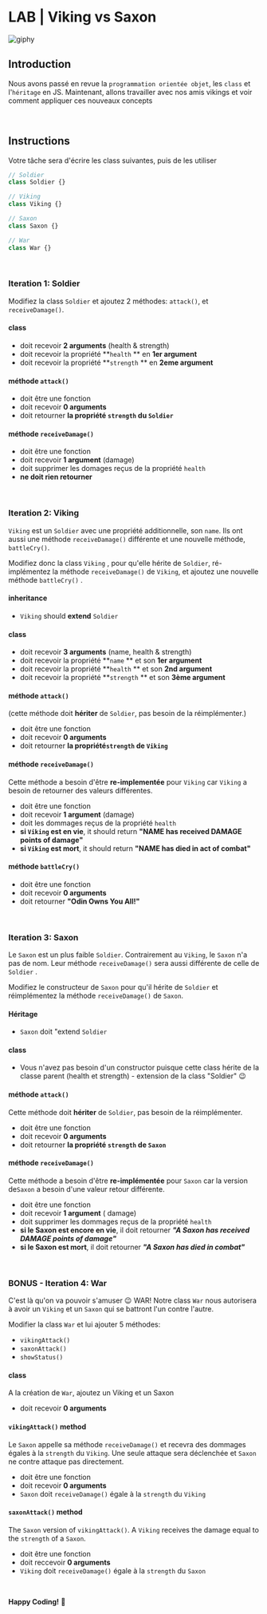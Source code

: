 # LAB | Viking vs Saxon

![giphy](https://resize-europe1.lanmedia.fr/f/webp/r/622,311,forcex,center-middle/img/var/europe1/storage/images/europe1/culture/assassins-creed-valhalla-une-epopee-viking-a-couper-le-souffle-4004606/56275785-1-fre-FR/Assassin-s-Creed-Valhalla-une-epopee-viking-a-couper-le-souffle.png)

## Introduction

Nous avons passé en revue la `programmation orientée objet`, les `class` et l'`héritage` en JS. Maintenant, allons travailler avec nos amis vikings et voir comment appliquer ces nouveaux concepts

<br>


## Instructions

Votre tâche sera d'écrire les class suivantes, puis de les utiliser

```javascript
// Soldier
class Soldier {}

// Viking
class Viking {}

// Saxon
class Saxon {}

// War
class War {}
```

<br>


### Iteration 1: Soldier

Modifiez la class `Soldier` et ajoutez 2 méthodes: `attack()`, et `receiveDamage()`.


#### class

- doit recevoir **2 arguments** (health & strength)
- doit recevoir la propriété **`health` ** en **1er argument**
- doit recevoir la propriété **`strength` ** en **2eme argument**

#### méthode `attack()` 

- doit être une fonction
- doit recevoir **0 arguments**
- doit retourner **la propriété `strength` du `Soldier`**

#### méthode `receiveDamage()` 

- doit être une fonction
- doit recevoir **1 argument** (damage)
- doit supprimer les domages reçus de la propriété `health` 
- **ne doit rien retourner** 

<br>

### Iteration 2: Viking

 `Viking` est un `Soldier` avec une propriété additionnelle, son `name`. Ils ont aussi une méthode `receiveDamage()` différente et une nouvelle méthode, `battleCry()`.

Modifiez donc la class `Viking` , pour qu'elle hérite de `Soldier`, ré-implémentez la méthode `receiveDamage()` de `Viking`, et ajoutez une nouvelle méthode `battleCry()` .

#### inheritance

- `Viking` should **extend** `Soldier`

#### class

- doit recevoir **3 arguments** (name, health & strength)
- doit recevoir la propriété **`name` ** et son **1er argument**
- doit recevoir la propriété **`health` ** et son **2nd argument**
- doit recevoir la propriété **`strength` ** et son **3ème argument**

#### méthode `attack()` 

(cette méthode doit  **hériter** de `Soldier`, pas besoin de la réimplémenter.)

- doit être une fonction
- doit recevoir **0 arguments**
- doit retourner **la propriété`strength` de `Viking`**

#### méthode `receiveDamage()` 

Cette méthode a besoin d'être **re-implementée** pour `Viking` car `Viking` a besoin de retourner des valeurs différentes.

- doit être une fonction
- doit recevoir **1 argument** (damage)
- doit les dommages reçus de la propriété `health` 
- **si `Viking` est en vie**, it should return **"NAME has received DAMAGE points of damage"**
- **si `Viking` est mort**, it should return **"NAME has died in act of combat"**

#### méthode `battleCry()` 



- doit être une fonction
- doit recevoir **0 arguments**
- doit retourner **"Odin Owns You All!"**

<br>

### Iteration 3: Saxon

Le `Saxon` est un plus faible `Soldier`. Contrairement au `Viking`, le `Saxon` n'a pas de nom. Leur méthode `receiveDamage()` sera aussi différente de celle de `Soldier` .

Modifiez le constructeur de `Saxon` pour qu'il hérite de `Soldier` et réimplémentez  la méthode `receiveDamage()` de `Saxon`.

#### Héritage

- `Saxon` doit "extend `Soldier`

#### class

- Vous n'avez pas besoin d'un constructor puisque cette class hérite de la classe parent (health et strength) - extension de la class "Soldier" :wink:

#### méthode `attack()` 

Cette méthode doit **hériter** de `Soldier`, pas besoin de la réimplémenter.

- doit être une fonction
- doit recevoir **0 arguments**
- doit retourner **la propriété `strength` de `Saxon`**

#### méthode `receiveDamage()` 

Cette méthode a besoin d'être **re-implémentée** pour `Saxon` car la version de`Saxon` a besoin d'une valeur retour différente.

- doit être une fonction
- doit recevoir **1 argument** ( damage)
- doit supprimer les dommages reçus de la propriété `health` 
- **si le Saxon est encore en vie**, il doit retourner **_"A Saxon has received DAMAGE points of damage"_**
- **si le Saxon est mort**, il doit retourner **_"A Saxon has died in combat"_**

<br>



### BONUS - Iteration 4: War

C'est là qu'on va pouvoir s'amuser :wink: 
WAR! 
Notre class `War` nous autorisera à avoir un `Viking` et un `Saxon` qui se battront l'un contre l'autre.

Modifier la class `War` et lui ajouter 5 méthodes:


- `vikingAttack()`
- `saxonAttack()`
- `showStatus()`

#### class

A la création de `War`, ajoutez un Viking et un Saxon

- doit recevoir **0 arguments**


#### `vikingAttack()` method

Le `Saxon`  appelle sa méthode `receiveDamage()` et recevra des dommages égales à la  `strength` du `Viking`. Une seule attaque sera déclenchée et `Saxon` ne contre attaque pas directement.

- doit être une fonction
- doit recevoir **0 arguments**
- `Saxon` doit `receiveDamage()` égale à la `strength` du `Viking`


#### `saxonAttack()` method

The `Saxon` version of `vikingAttack()`. A `Viking` receives the damage equal to the `strength` of a `Saxon`.

- doit être une fonction
- doit reccevoir **0 arguments**
- `Viking` doit `receiveDamage()` égale à la `strength` du `Saxon`


<br>



<!-- ### BONUS - Iteration 5

Since there is a lot of repetitive code in the previous two iterations, methods _vikingAttack()_ and _saxonAttack()_, try to create one _generic_ method and call it in the case of _vikingAttack_ and in the case of _saxonAttack_ instead of using almost the same code for both methods. (This iteration doesn't have test, so ask your TAs and your instructor to give you feedback on the quality of your code after the refactor.)

#### `showStatus()` method

Returns the current status of the `War` based on the size of the armies.

- should be a function

- should receive **0 arguments**

- **if the `Saxon` array is empty**, should return **_"Vikings have won the war of the century!"_**

- **if the `Viking` array is empty**, should return **_"Saxons have fought for their lives and survived another day..."_**

- **if there are at least 1 `Viking` and 1 `Saxon`**, should return **_"Vikings and Saxons are still in the thick of battle."_**

   -->

**Happy Coding!** 💙